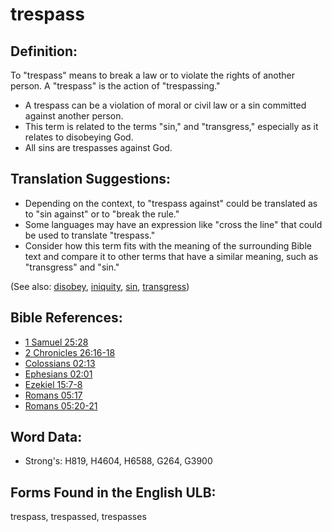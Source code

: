 # trespass

## Definition:

To "trespass" means to break a law or to violate the rights of another person. A "trespass" is the action of "trespassing."

* A trespass can be a violation of moral or civil law or a sin committed against another person.
* This term is related to the terms "sin," and "transgress," especially as it relates to disobeying God.
* All sins are trespasses against God.

## Translation Suggestions:

* Depending on the context, to "trespass against" could be translated as to "sin against" or to "break the rule."
* Some languages may have an expression like "cross the line" that could be used to translate "trespass."
* Consider how this term fits with the meaning of the surrounding Bible text and compare it to other terms that have a similar meaning, such as "transgress" and "sin."

(See also: [disobey](../other/disobey.md), [iniquity](../kt/iniquity.md), [sin](../kt/sin.md), [transgress](../kt/transgression.md))

## Bible References:

* [1 Samuel 25:28](rc://en/tn/help/1sa/25/28)
* [2 Chronicles 26:16-18](rc://en/tn/help/2ch/26/16)
* [Colossians 02:13](rc://en/tn/help/col/02/13)
* [Ephesians 02:01](rc://en/tn/help/eph/02/01)
* [Ezekiel 15:7-8](rc://en/tn/help/ezk/15/07)
* [Romans 05:17](rc://en/tn/help/rom/05/17)
* [Romans 05:20-21](rc://en/tn/help/rom/05/20)

## Word Data:

* Strong's: H819, H4604, H6588, G264, G3900

## Forms Found in the English ULB:

trespass, trespassed, trespasses


